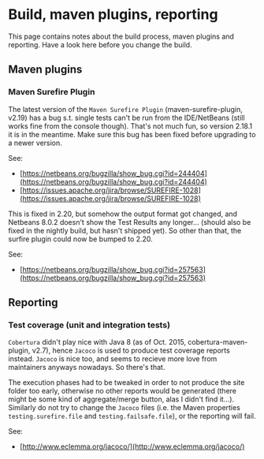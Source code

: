 Build, maven plugins, reporting
===============================
This page contains notes about the build process, maven plugins and reporting.
Have a look here before you change the build.


Maven plugins
-------------

### Maven Surefire Plugin

The latest version of the `Maven Surefire Plugin` (maven-surefire-plugin, v2.19) has a bug s.t. single tests can't be run from the IDE/NetBeans (still works fine from the console though). 
That's not much fun, so version 2.18.1 it is in the meantime. Make sure this bug has been fixed before upgrading to a newer version.

See:
* [https://netbeans.org/bugzilla/show_bug.cgi?id=244404](https://netbeans.org/bugzilla/show_bug.cgi?id=244404)
* [https://issues.apache.org/jira/browse/SUREFIRE-1028](https://issues.apache.org/jira/browse/SUREFIRE-1028)

This is fixed in 2.20, but somehow the output format got changed, and Netbeans 8.0.2 doesn't show the Test Results any longer... (should also be fixed in the nightly build, but hasn't shipped yet). So other than that, the surfire plugin could now be bumped to 2.20.

See:
* [https://netbeans.org/bugzilla/show_bug.cgi?id=257563](https://netbeans.org/bugzilla/show_bug.cgi?id=257563)


Reporting
---------

### Test coverage (unit and integration tests)

`Cobertura` didn't play nice with Java 8 (as of Oct. 2015, cobertura-maven-plugin, v2.7), hence `Jacoco` is used to produce test coverage reports instead.
`Jacoco` is nice too, and seems to recieve more love from maintainers anyways nowadays. So there's that.

The execution phases had to be tweaked in order to not produce the site folder too early, otherwise no other reports would be generated (there might be some kind of aggregate/merge button, alas I didn't find it...). 
Similarly do not try to change the `Jacoco` files (i.e. the Maven properties `testing.surefire.file` and `testing.failsafe.file`), or the reporting will fail.

See:
* [http://www.eclemma.org/jacoco/](http://www.eclemma.org/jacoco/)
